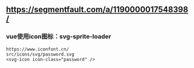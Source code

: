 ## https://segmentfault.com/a/1190000017548398/

### vue使用icon图标：svg-sprite-loader
```
https://www.iconfont.cn/
src/icons/svg/password.svg
<svg-icon icon-class="password" />
```